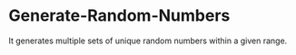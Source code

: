 # Generate-Random-Numbers
It generates multiple sets of unique random numbers within a given range.
